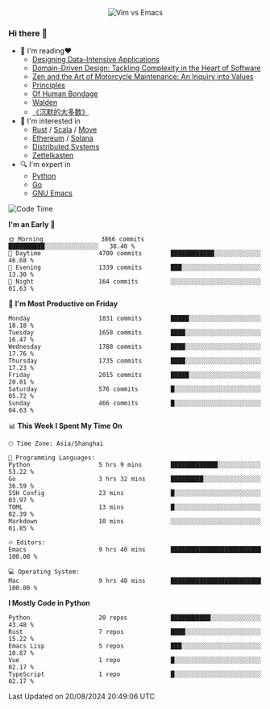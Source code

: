 <p align="center">
    <img src="https://gist.githubusercontent.com/coldnight/e696baffb094e71c96cb302118878eae/raw/40ea5053a6f66cc65f90f437e4173497da225958/banner.gif" alt="Vim vs Emacs" />
</p>

### Hi there 👋

- 📖 I'm reading❤️
    + [Designing Data-Intensive Applications](https://www.oreilly.com/library/view/designing-data-intensive-applications/9781491903063/)
    + [Domain-Driven Design: Tackling Complexity in the Heart of Software](https://www.dddcommunity.org/book/evans_2003/)
    + [Zen and the Art of Motorcycle Maintenance: An Inquiry into Values](https://en.wikipedia.org/wiki/Zen_and_the_Art_of_Motorcycle_Maintenance)
    + [Principles](https://www.principles.com/)
    + [Of Human Bondage](https://en.wikipedia.org/wiki/Of_Human_Bondage)
    + [Walden](https://en.wikipedia.org/wiki/Walden)
    + [《沉默的大多数》](https://en.wikipedia.org/wiki/Silent_majority)
- 🌱 I'm interested in
    + [Rust](https://www.rust-lang.org/) / [Scala](https://www.scala-lang.org/) / [Move](https://github.com/move-language/move/)
    + [Ethereum](https://ethereum.org/en/) / [Solana](https://solana.com/)
	+ [Distributed Systems](https://www.linuxzen.com/notes/topics/20200320174417_%E5%88%86%E5%B8%83%E5%BC%8F/)
	+ [Zettelkasten](https://www.linuxzen.com/notes/notes/20220120080920-slip_box/)
- 🔍 I'm expert in
    + [Python](https://www.python.org/)
    + [Go](https://go.dev/)
    + [GNU Emacs](https://www.gnu.org/software/emacs/)

<!--START_SECTION:waka-->
![Code Time](http://img.shields.io/badge/Code%20Time-3%2C121%20hrs%2047%20mins-blue)

**I'm an Early 🐤** 

```text
🌞 Morning                3866 commits        ██████████░░░░░░░░░░░░░░░   38.40 % 
🌆 Daytime                4700 commits        ████████████░░░░░░░░░░░░░   46.68 % 
🌃 Evening                1339 commits        ███░░░░░░░░░░░░░░░░░░░░░░   13.30 % 
🌙 Night                  164 commits         ░░░░░░░░░░░░░░░░░░░░░░░░░   01.63 % 
```
📅 **I'm Most Productive on Friday** 

```text
Monday                   1831 commits        █████░░░░░░░░░░░░░░░░░░░░   18.18 % 
Tuesday                  1658 commits        ████░░░░░░░░░░░░░░░░░░░░░   16.47 % 
Wednesday                1788 commits        ████░░░░░░░░░░░░░░░░░░░░░   17.76 % 
Thursday                 1735 commits        ████░░░░░░░░░░░░░░░░░░░░░   17.23 % 
Friday                   2015 commits        █████░░░░░░░░░░░░░░░░░░░░   20.01 % 
Saturday                 576 commits         █░░░░░░░░░░░░░░░░░░░░░░░░   05.72 % 
Sunday                   466 commits         █░░░░░░░░░░░░░░░░░░░░░░░░   04.63 % 
```


📊 **This Week I Spent My Time On** 

```text
🕑︎ Time Zone: Asia/Shanghai

💬 Programming Languages: 
Python                   5 hrs 9 mins        █████████████░░░░░░░░░░░░   53.22 % 
Go                       3 hrs 32 mins       █████████░░░░░░░░░░░░░░░░   36.59 % 
SSH Config               23 mins             █░░░░░░░░░░░░░░░░░░░░░░░░   03.97 % 
TOML                     13 mins             █░░░░░░░░░░░░░░░░░░░░░░░░   02.39 % 
Markdown                 10 mins             ░░░░░░░░░░░░░░░░░░░░░░░░░   01.85 % 

🔥 Editors: 
Emacs                    9 hrs 40 mins       █████████████████████████   100.00 % 

💻 Operating System: 
Mac                      9 hrs 40 mins       █████████████████████████   100.00 % 
```

**I Mostly Code in Python** 

```text
Python                   20 repos            ███████████░░░░░░░░░░░░░░   43.48 % 
Rust                     7 repos             ████░░░░░░░░░░░░░░░░░░░░░   15.22 % 
Emacs Lisp               5 repos             ███░░░░░░░░░░░░░░░░░░░░░░   10.87 % 
Vue                      1 repo              █░░░░░░░░░░░░░░░░░░░░░░░░   02.17 % 
TypeScript               1 repo              █░░░░░░░░░░░░░░░░░░░░░░░░   02.17 % 
```




 Last Updated on 20/08/2024 20:49:06 UTC
<!--END_SECTION:waka-->
